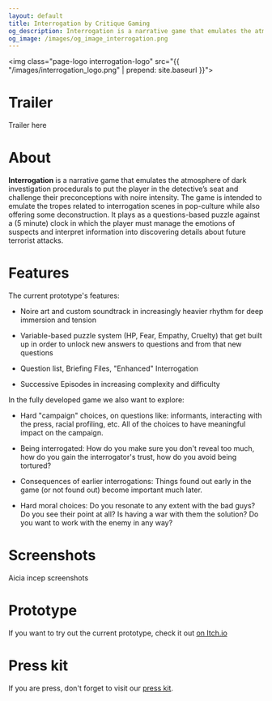 ```yaml
---
layout: default
title: Interrogation by Critique Gaming
og_description: Interrogation is a narrative game that emulates the atmosphere of dark investigation procedurals to put the player in the detective’s seat and challenge their preconceptions with noire intensity.
og_image: /images/og_image_interrogation.png
---
```

<img class="page-logo interrogation-logo" src="{{ "/images/interrogation_logo.png" | prepend: site.baseurl }}">

# Trailer
Trailer here

# About
**Interrogation** is a narrative game that emulates the atmosphere of dark investigation procedurals to put the player in the detective’s seat and challenge their preconceptions with noire intensity. The game is intended to emulate the tropes related to interrogation scenes in pop-culture while also offering some deconstruction. It plays as a questions-based puzzle against a (5 minute) clock in which the player must manage the emotions of suspects and interpret information into discovering details about future terrorist attacks.

# Features
The current prototype's features:

* Noire art and custom soundtrack in increasingly heavier rhythm for deep immersion and tension

* Variable-based puzzle system (HP, Fear, Empathy, Cruelty) that get built up in order to unlock new answers to questions and from that new questions

* Question list, Briefing Files, "Enhanced" Interrogation

* Successive Episodes in increasing complexity and difficulty

In the fully developed game we also want to explore:

* Hard "campaign" choices, on questions like: informants, interacting with the press, racial profiling, etc. All of the choices to have meaningful impact on the campaign.

* Being interrogated: How do you make sure you don't reveal too much, how do you gain the interrogator's trust, how do you avoid being tortured?

* Consequences of earlier interrogations: Things found out early in the game (or not found out) become important much later.

* Hard moral choices: Do you resonate to any extent with the bad guys? Do you see their point at all? Is having a war with them the solution? Do you want to work with the enemy in any way?

# Screenshots

Aicia incep screenshots

# Prototype

If you want to try out the current prototype, check it out [on Itch.io](https://critique-gaming.itch.io/interrogation)

# Press kit

If you are press, don't forget to visit our [press kit](https://presskit.critique-gaming.com/interrogation).
